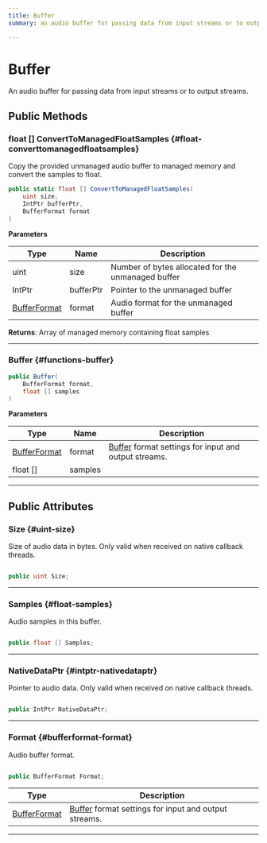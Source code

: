 ```yaml
---
title: Buffer
summary: an audio buffer for passing data from input streams or to output streams. 

---
```


# Buffer




An audio buffer for passing data from input streams or to output streams.   





## Public Methods

### float [] ConvertToManagedFloatSamples {#float-converttomanagedfloatsamples}

Copy the provided unmanaged audio buffer to managed memory and convert the samples to float. 

```csharp
public static float [] ConvertToManagedFloatSamples(
    uint size,
    IntPtr bufferPtr,
    BufferFormat format
)
```


**Parameters**

| Type | Name  | Description  | 
|--|--|--|
| uint |size|Number of bytes allocated for the unmanaged buffer|
| IntPtr |bufferPtr|Pointer to the unmanaged buffer|
| [BufferFormat](/unity-api/api/UnityEngine.XR.MagicLeap/MLAudioOutput/UnityEngine.XR.MagicLeap.MLAudioOutput.BufferFormat.md) |format|Audio format for the unmanaged buffer|






**Returns**: Array of managed memory containing float samples



-----------

###  Buffer {#functions-buffer}

```csharp
public Buffer(
    BufferFormat format,
    float [] samples
)
```


**Parameters**

| Type | Name  | Description  | 
|--|--|--|
| [BufferFormat](/unity-api/api/UnityEngine.XR.MagicLeap/MLAudioOutput/UnityEngine.XR.MagicLeap.MLAudioOutput.BufferFormat.md) |format|[Buffer](/unity-api/api/UnityEngine.XR.MagicLeap/MLAudioOutput/UnityEngine.XR.MagicLeap.MLAudioOutput.Buffer.md) format settings for input and output streams. |
| float [] |samples||






-----------

## Public Attributes

### Size {#uint-size}

Size of audio data in bytes. Only valid when received on native callback threads. 

```csharp

public uint Size;

```






-----------

### Samples {#float-samples}

Audio samples in this buffer. 

```csharp

public float [] Samples;

```






-----------

### NativeDataPtr {#intptr-nativedataptr}

Pointer to audio data. Only valid when received on native callback threads. 

```csharp

public IntPtr NativeDataPtr;

```






-----------

### Format {#bufferformat-format}

Audio buffer format. 

```csharp

public BufferFormat Format;

```

| Type | Description  | 
|--|--|
| [BufferFormat](/unity-api/api/UnityEngine.XR.MagicLeap/MLAudioOutput/UnityEngine.XR.MagicLeap.MLAudioOutput.BufferFormat.md) | [Buffer](/unity-api/api/UnityEngine.XR.MagicLeap/MLAudioOutput/UnityEngine.XR.MagicLeap.MLAudioOutput.Buffer.md) format settings for input and output streams.  |





-----------


